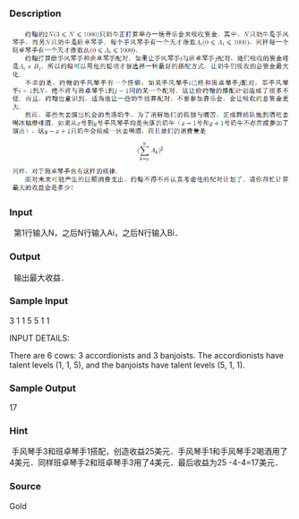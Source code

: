 
### Description
![](/JudgeOnline/upload/201401/22(11).jpg)
### Input
  第1行输入N，之后N行输入Ai，之后N行输入Bi．
### Output
  输出最大收益．
### Sample Input
3
1
1
5
5
1
1

INPUT DETAILS:

There are 6 cows: 3 accordionists and 3 banjoists. The accordionists have
talent levels (1, 1, 5), and the banjoists have talent levels (5, 1, 1).


### Sample Output
17

### Hint
 手风琴手3和班卓琴手1搭配，创造收益25美元．手风琴手1和手风琴手2喝酒用了4美元．同样班卓琴手2和班卓琴手3用了4美元．最后收益为25 -4-4=17美元．

### Source
Gold